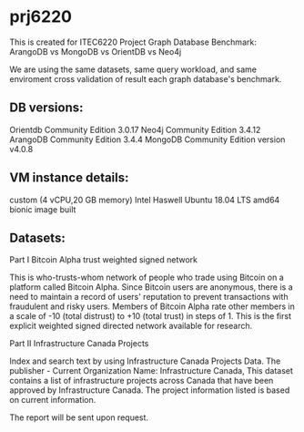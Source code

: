 # prj6220
This is created for ITEC6220 Project Graph Database Benchmark: 
ArangoDB vs MongoDB vs OrientDB vs Neo4j

We are using the same datasets, same query workload, and same enviroment cross validation of result each graph database's benchmark.

DB versions:
----------------------

Orientdb Community Edition 3.0.17 
Neo4j Community Edition 3.4.12
ArangoDB Community Edition 3.4.4
MongoDB Community Edition version v4.0.8

VM instance details:
----------------------

custom (4 vCPU,20 GB memory)
Intel Haswell
Ubuntu 18.04 LTS amd64 bionic image built


Datasets:
----------------------

Part I Bitcoin Alpha trust weighted signed network 

This is who-trusts-whom network of people who trade using Bitcoin on a platform called Bitcoin Alpha. Since Bitcoin users are anonymous, there is a need to maintain a record of users' reputation to prevent transactions with fraudulent and risky users. Members of Bitcoin Alpha rate other members in a scale of -10 (total distrust) to +10 (total trust) in steps of 1. This is the first explicit weighted signed directed network available for research.

Part II Infrastructure Canada Projects 

Index and search text by using Infrastructure Canada Projects Data. The publisher - Current Organization Name: Infrastructure Canada, This dataset contains a list of infrastructure projects across Canada that have been approved by Infrastructure Canada. The project information listed is based on current information.

The report will be sent upon request.

